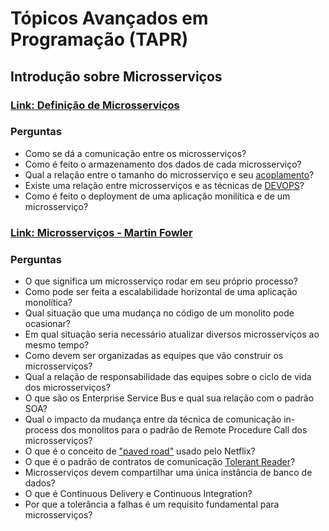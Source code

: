 # Tópicos Avançados em Programação (TAPR)
## Introdução sobre Microsserviços

### [Link: Definição de Microsserviços](https://learn.microsoft.com/en-us/dotnet/architecture/microservices/architect-microservice-container-applications/microservices-architecture?WT.mc_id=AZ-MVP-5003638)

### Perguntas
- Como se dá a comunicação entre os microsserviços?
- Como é feito o armazenamento dos dados de cada microsserviço?
- Qual a relação entre o tamanho do microsserviço e seu [acoplamento](https://pt.wikipedia.org/wiki/Acoplamento_fraco)?
- Existe uma relação entre microsserviços e as técnicas de [DEVOPS](https://pt.wikipedia.org/wiki/DevOps)?
- Como é feito o deployment de uma aplicação monilítica e de um microsserviço?

### [Link: Microsserviços - Martin Fowler](https://www.martinfowler.com/articles/microservices.html)

### Perguntas
- O que significa um microsserviço rodar em seu próprio processo?
- Como pode ser feita a escalabilidade horizontal de uma aplicação monolítica?
- Qual situação que uma mudança no código de um monolito pode ocasionar?
- Em qual situação seria necessário atualizar diversos microsserviços ao mesmo tempo?
- Como devem ser organizadas as equipes que vão construir os microsserviços?
- Qual a relação de responsabilidade das equipes sobre o ciclo de vida dos microsserviços?
- O que são os Enterprise Service Bus e qual sua relação com o padrão SOA?
- Qual o impacto da mudança entre da técnica de comunicação in-process dos monolitos para o padrão de Remote Procedure Call dos microsserviços?
- O que é o conceito de ["paved road"](https://netflixtechblog.com/how-we-build-code-at-netflix-c5d9bd727f15) usado pelo Netflix?
- O que é o padrão de contratos de comunicação [Tolerant Reader](https://www.martinfowler.com/bliki/TolerantReader.html)?
- Microsserviços devem compartilhar uma única instância de banco de dados?
- O que é Continuous Delivery e Continuous Integration?
- Por que a tolerância a falhas é um requisito fundamental para microsserviços?